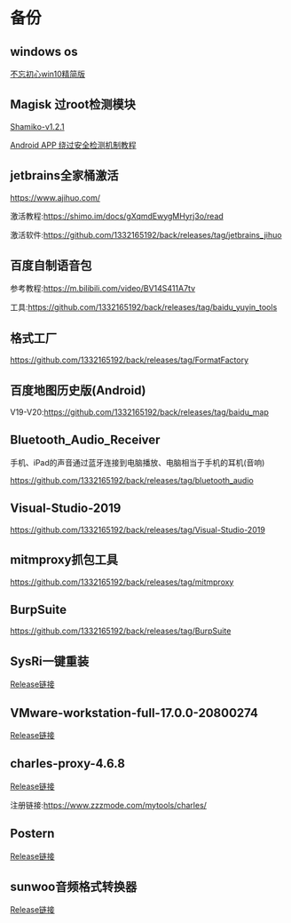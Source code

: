 # 备份
## windows os
[不忘初心win10精简版](https://github.com/1332165192/back/releases/tag/win_10)
## Magisk 过root检测模块

[Shamiko-v1.2.1](https://github.com/1332165192/back/releases/tag/Shamiko-v1.2.1-383-back)

[Android APP 绕过安全检测机制教程](https://xz.aliyun.com/t/12858?time__1311=GqGxuDcDRD9AitD%2FYriQGkQjdGIhS3wu0bD)

## jetbrains全家桶激活

https://www.ajihuo.com/

激活教程:https://shimo.im/docs/gXqmdEwygMHyrj3o/read

激活软件:https://github.com/1332165192/back/releases/tag/jetbrains_jihuo

## 百度自制语音包

参考教程:https://m.bilibili.com/video/BV14S411A7tv

工具:https://github.com/1332165192/back/releases/tag/baidu_yuyin_tools

## 格式工厂
https://github.com/1332165192/back/releases/tag/FormatFactory

## 百度地图历史版(Android)
V19-V20:https://github.com/1332165192/back/releases/tag/baidu_map

## Bluetooth_Audio_Receiver
手机、iPad的声音通过蓝牙连接到电脑播放、电脑相当于手机的耳机(音响)

https://github.com/1332165192/back/releases/tag/bluetooth_audio
## Visual-Studio-2019
https://github.com/1332165192/back/releases/tag/Visual-Studio-2019
## mitmproxy抓包工具
https://github.com/1332165192/back/releases/tag/mitmproxy
## BurpSuite
https://github.com/1332165192/back/releases/tag/BurpSuite


## SysRi一键重装
[Release链接](https://github.com/1332165192/back/releases/tag/SysRi%E4%B8%80%E9%94%AE%E9%87%8D%E8%A3%85)

## VMware-workstation-full-17.0.0-20800274
[Release链接](https://github.com/1332165192/back/releases/tag/VMware-workstation-full-17.0.0-20800274)

## charles-proxy-4.6.8
[Release链接](https://github.com/1332165192/back/releases/tag/charles-proxy-4.6.8)

注册链接:https://www.zzzmode.com/mytools/charles/

## Postern
[Release链接](https://github.com/1332165192/back/releases/tag/Postern)

## sunwoo音频格式转换器
[Release链接](https://github.com/1332165192/back/releases/tag/sunwoo%E9%9F%B3%E9%A2%91%E6%A0%BC%E5%BC%8F%E8%BD%AC%E6%8D%A2%E5%99%A8)

